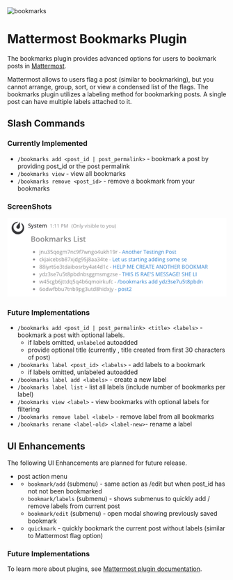 <img src="https://github.com/jfrerich/mattermost-plugin-bookmarks/blob/master/assets/profile.png?raw=true" width="75" height="75" alt="bookmarks">

# Mattermost Bookmarks Plugin

The bookmarks plugin provides advanced options for users to bookmark posts in [Mattermost](https://mattermost.com).

Mattermost allows to users flag a post (similar to bookmarking), but you cannot arrange, group, sort, or view a condensed list of the flags. The bookmarks plugin utilizes a labeling method for bookmarking posts.  A single post can have multiple labels attached to it.

## Slash Commands

### Currently Implemented

* `/bookmarks add <post_id | post_permalink>` - bookmark a post by providing post_id or the post permalink
* `/bookmarks view` - view all bookmarks
* `/bookmarks remove <post_id>` - remove a bookmark from your bookmarks

### ScreenShots

![bookmarks view output](./assets/bookmarksView.png)

### Future Implementations

* `/bookmarks add <post_id | post_permalink> <title> <labels>` - bookmark a post with optional labels. 
    * if labels omitted, `unlabeled` autoadded
    * provide optional title (currently , title created from first 30
        characters of post)
* `/bookmarks label <post_id> <labels>` - add labels to a bookmark
    * if labels omitted, unlabeled autoadded
* `/bookmarks label add <labels>` - create a new label
* `/bookmarks label list` - list all labels (include number of bookmarks per label)
* `/bookmarks view <label>` - view bookmarks with optional labels for filtering
* `/bookmarks remove label <label>` - remove label from all bookmarks
* `/bookmarks rename <label-old> <label-new>`- rename a label

## UI Enhancements

The following UI Enhancements are planned for future release.

* post action menu
*   * `bookmark/add` (submenu) - same action as /edit but when post_id has not not been bookmarked
    * `bookmark/labels` (submenu) - shows submenus to quickly add / remove labels from current post
    * `bookmark/edit` (submenu) - open modal showing previously saved bookmark
*   * `quickmark` - quickly bookmark the current post without labels (similar to Mattermost flag option)

### Future Implementations

To learn more about plugins, see [Mattermost plugin documentation](https://developers.mattermost.com/extend/plugins/).
